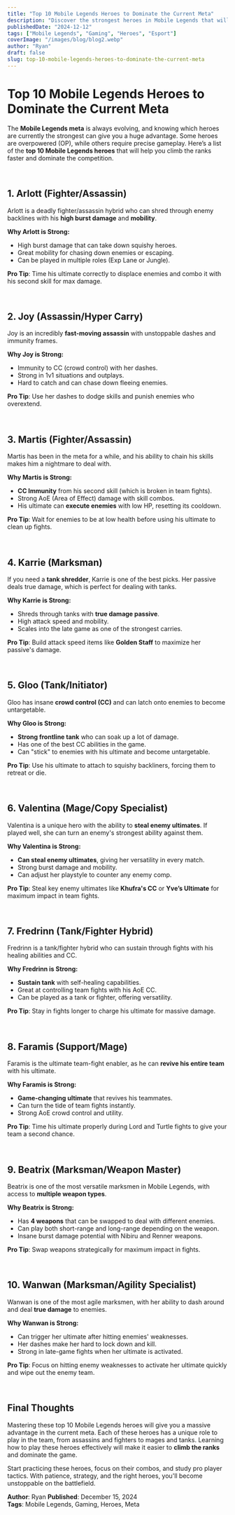 ```yaml
---
title: "Top 10 Mobile Legends Heroes to Dominate the Current Meta"
description: "Discover the strongest heroes in Mobile Legends that will help you dominate the current meta and climb the ranks fast."
publishedDate: "2024-12-12"
tags: ["Mobile Legends", "Gaming", "Heroes", "Esport"]
coverImage: "/images/blog/blog2.webp"
author: "Ryan"
draft: false
slug: top-10-mobile-legends-heroes-to-dominate-the-current-meta
---
```


# Top 10 Mobile Legends Heroes to Dominate the Current Meta

The **Mobile Legends meta** is always evolving, and knowing which heroes are currently the strongest can give you a huge advantage. Some heroes are overpowered (OP), while others require precise gameplay. Here’s a list of the **top 10 Mobile Legends heroes** that will help you climb the ranks faster and dominate the competition.

<br>

## 1. **Arlott (Fighter/Assassin)**

Arlott is a deadly fighter/assassin hybrid who can shred through enemy backlines with his **high burst damage** and **mobility**.

**Why Arlott is Strong:**

- High burst damage that can take down squishy heroes.
- Great mobility for chasing down enemies or escaping.
- Can be played in multiple roles (Exp Lane or Jungle).

**Pro Tip**: Time his ultimate correctly to displace enemies and combo it with his second skill for max damage.

<br>

## 2. **Joy (Assassin/Hyper Carry)**

Joy is an incredibly **fast-moving assassin** with unstoppable dashes and immunity frames.

**Why Joy is Strong:**

- Immunity to CC (crowd control) with her dashes.
- Strong in 1v1 situations and outplays.
- Hard to catch and can chase down fleeing enemies.

**Pro Tip**: Use her dashes to dodge skills and punish enemies who overextend.

<br>

## 3. **Martis (Fighter/Assassin)**

Martis has been in the meta for a while, and his ability to chain his skills makes him a nightmare to deal with.

**Why Martis is Strong:**

- **CC Immunity** from his second skill (which is broken in team fights).
- Strong AoE (Area of Effect) damage with skill combos.
- His ultimate can **execute enemies** with low HP, resetting its cooldown.

**Pro Tip**: Wait for enemies to be at low health before using his ultimate to clean up fights.

<br>

## 4. **Karrie (Marksman)**

If you need a **tank shredder**, Karrie is one of the best picks. Her passive deals true damage, which is perfect for dealing with tanks.

**Why Karrie is Strong:**

- Shreds through tanks with **true damage passive**.
- High attack speed and mobility.
- Scales into the late game as one of the strongest carries.

**Pro Tip**: Build attack speed items like **Golden Staff** to maximize her passive's damage.

<br>

## 5. **Gloo (Tank/Initiator)**

Gloo has insane **crowd control (CC)** and can latch onto enemies to become untargetable.

**Why Gloo is Strong:**

- **Strong frontline tank** who can soak up a lot of damage.
- Has one of the best CC abilities in the game.
- Can "stick" to enemies with his ultimate and become untargetable.

**Pro Tip**: Use his ultimate to attach to squishy backliners, forcing them to retreat or die.

<br>

## 6. **Valentina (Mage/Copy Specialist)**

Valentina is a unique hero with the ability to **steal enemy ultimates**. If played well, she can turn an enemy's strongest ability against them.

**Why Valentina is Strong:**

- **Can steal enemy ultimates**, giving her versatility in every match.
- Strong burst damage and mobility.
- Can adjust her playstyle to counter any enemy comp.

**Pro Tip**: Steal key enemy ultimates like **Khufra's CC** or **Yve’s Ultimate** for maximum impact in team fights.

<br>

## 7. **Fredrinn (Tank/Fighter Hybrid)**

Fredrinn is a tank/fighter hybrid who can sustain through fights with his healing abilities and CC.

**Why Fredrinn is Strong:**

- **Sustain tank** with self-healing capabilities.
- Great at controlling team fights with his AoE CC.
- Can be played as a tank or fighter, offering versatility.

**Pro Tip**: Stay in fights longer to charge his ultimate for massive damage.

<br>

## 8. **Faramis (Support/Mage)**

Faramis is the ultimate team-fight enabler, as he can **revive his entire team** with his ultimate.

**Why Faramis is Strong:**

- **Game-changing ultimate** that revives his teammates.
- Can turn the tide of team fights instantly.
- Strong AoE crowd control and utility.

**Pro Tip**: Time his ultimate properly during Lord and Turtle fights to give your team a second chance.

<br>

## 9. **Beatrix (Marksman/Weapon Master)**

Beatrix is one of the most versatile marksmen in Mobile Legends, with access to **multiple weapon types**.

**Why Beatrix is Strong:**

- Has **4 weapons** that can be swapped to deal with different enemies.
- Can play both short-range and long-range depending on the weapon.
- Insane burst damage potential with Nibiru and Renner weapons.

**Pro Tip**: Swap weapons strategically for maximum impact in fights.

<br>

## 10. **Wanwan (Marksman/Agility Specialist)**

Wanwan is one of the most agile marksmen, with her ability to dash around and deal **true damage** to enemies.

**Why Wanwan is Strong:**

- Can trigger her ultimate after hitting enemies' weaknesses.
- Her dashes make her hard to lock down and kill.
- Strong in late-game fights when her ultimate is activated.

**Pro Tip**: Focus on hitting enemy weaknesses to activate her ultimate quickly and wipe out the enemy team.

<br>

## **Final Thoughts**

Mastering these top 10 Mobile Legends heroes will give you a massive advantage in the current meta. Each of these heroes has a unique role to play in the team, from assassins and fighters to mages and tanks. Learning how to play these heroes effectively will make it easier to **climb the ranks** and dominate the game.

Start practicing these heroes, focus on their combos, and study pro player tactics. With patience, strategy, and the right heroes, you'll become unstoppable on the battlefield.

**Author**: Ryan
**Published**: December 15, 2024  
**Tags**: Mobile Legends, Gaming, Heroes, Meta
